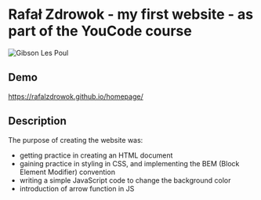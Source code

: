 ﻿# Rafał Zdrowok - my first website - as part of the YouCode course
 ![Gibson Les Poul](https://user-images.githubusercontent.com/122734582/212879999-e76de8de-dec6-4461-b0be-879a7f66b693.jpg)
## Demo
https://rafalzdrowok.github.io/homepage/
## Description
The purpose of creating the website was:
- getting practice in creating an HTML document
- gaining practice in styling in CSS, and implementing the BEM (Block Element Modifier) convention
- writing a simple JavaScript code to change the background color
- introduction of arrow function in JS
